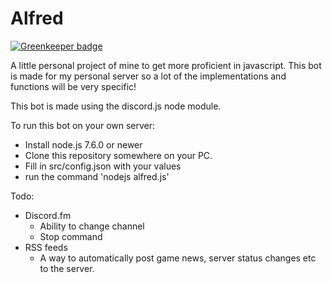 # Alfred

[logo]: https://github.com/niekcandaele/Alfred/logo.png "Alfred logo"

[![Greenkeeper badge](https://badges.greenkeeper.io/niekcandaele/Alfred.svg)](https://greenkeeper.io/)


A little personal project of mine to get more proficient in javascript. This bot is made for my personal server so a lot of the implementations and functions will be very specific!

This bot is made using the discord.js node module.

To run this bot on your own server:
- Install node.js 7.6.0 or newer
- Clone this repository somewhere on your PC.
- Fill in src/config.json with your values
- run the command 'nodejs alfred.js'


Todo:

- Discord.fm
  - Ability to change channel
  - Stop command
- RSS feeds
  - A way to automatically post game news, server status changes etc to the server.
